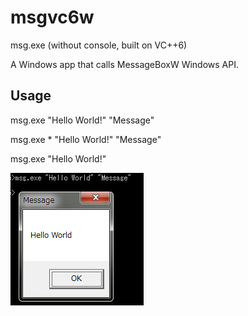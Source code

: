 # msgvc6w
msg.exe (without console, built on VC++6)

A Windows app that calls MessageBoxW Windows API.

Usage
-----

msg.exe "Hello World!" "Message"

msg.exe * "Hello World!" "Message"

msg.exe "Hello World!"

![Screenshot](https://github.com/yyamasak/msgvc6w/raw/master/2017-08-17_10-26-01.png "Screenshot")

